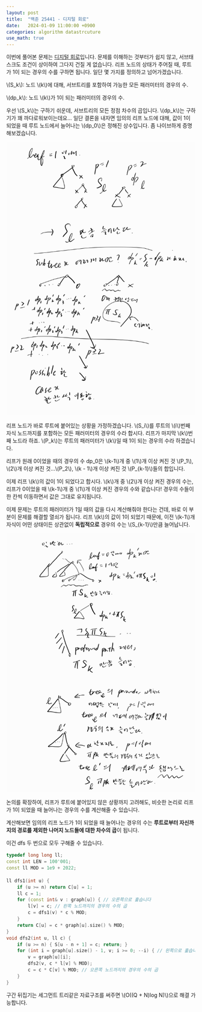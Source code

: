 ```yaml
---
layout: post
title:  "백준 25441 - 디지털 회로"
date:   2024-01-09 11:00:00 +0900
categories: algorithm datastrcuture
use_math: true
---
```


이번에 풀어본 문제는 [디지털 회로][q]입니다. 문제를 이해하는 것부터가 쉽지 않고, 서브태스크도 조건이 상이하여 그다지 건질 게 없습니다. 리프 노드의 상태가 주어질 때, 루트가 1이 되는 경우의 수를 구하면 됩니다. 일단 몇 가지를 정의하고 넘어가겠습니다.

\\(S_k\\): 노드 \\(k\\)에 대해, 서브트리를 포함하여 가능한 모든 패러미터의 경우의 수.

\\(dp_k\\): 노드 \\(k\\)가 1이 되는 패러미터의 경우의 수.

우선 \\(S_k\\)는 구하기 쉬운데, 서브트리의 모든 정점 차수의 곱입니다. \\(dp_k\\)는 구하기가 꽤 까다로워보이는데요... 일단 결론을 내자면 임의의 리프 노드에 대해, 값이 1이 되었을 때 루트 노드에서 늘어나는 \\(dp_0\\)은 정해진 상수입니다. 좀 나이브하게 증명해보겠습니다.

![prove1](/assets/images/2024-01-09-q25441/prove1.jpg)

리프 노드가 바로 루트에 붙어있는 상황을 가정하겠습니다. \\(S_i\\)를 루트의 \\(i\\)번째 자식 노드까지를 포함하는 모든 패러미터의 경우의 수라 합시다. 리프가 마지막 \\(k\\)번째 노드라 하죠. \\(P_k\\)는 루트의 패러미터가 \\(k\\)일 때 1이 되는 경우의 수라 하겠습니다.

리프가 원래 0이었을 때의 경우의 수 dp_0은 \\(k-1\\)개 중 \\(1\\)개 이상 켜진 것 \\(P_1\\), \\(2\\)개 이상 켜진 것...\\(P_2\\), \\(k - 1\\)개 이상 켜진 것 \\(P_{k-1}\\)들의 합입니다.

이제 리프 \\(k\\)의 값이 1이 되었다고 합시다. \\(k\\)개 중 \\(2\\)개 이상 켜진 경우의 수는, 리프가 0이었을 때 \\(k-1\\)개 중 \\(1\\)개 이상 켜진 경우의 수와 같습니다! 경우의 수들이 한 칸씩 이동하면서 값은 그대로 유지됩니다.

이제 문제는 루트의 패러미터가 1일 때의 값을 다시 계산해줘야 한다는 건데, 바로 이 부분이 문제를 해결할 열쇠가 됩니다. 리프 \\(k\\)의 값이 1이 되었기 때문에, 이전 \\(k-1\\)개 자식이 어떤 상태이든 상관없이 **독립적으로** 경우의 수는 \\(S_{k-1}\\)만큼 늘어납니다.

![prove2](/assets/images/2024-01-09-q25441/prove2.jpg)

논의를 확장하여, 리프가 루트에 붙어있지 않은 상황까지 고려해도, 비슷한 논리로 리프가 1이 되었을 때 늘어나는 경우의 수를 계산해줄 수 있습니다.

계산해보면 임의의 리프 노드가 1이 되었을 때 늘어나는 경우의 수는 **루트로부터 자신까지의 경로를 제외한 나머지 노드들에 대한 차수의 곱**이 됩니다.

이건 dfs 두 번으로 모두 구해줄 수 있습니다.

```cpp
typedef long long ll;
const int LEN = 100'001;
const ll MOD = 1e9 + 2022;

ll dfs1(int u) {
	if (u >= n) return C[u] = 1;
	ll c = 1;
	for (const int& v : graph[u]) { // 오른쪽으로 훑습니다
		l[v] = c; // 왼쪽 노드까지의 경우의 수의 곱
		c = dfs1(v) * c % MOD;
	}
	return C[u] = c * graph[u].size() % MOD;
}
void dfs2(int u, ll c) {
	if (u >= n) { S[u - n + 1] = c; return; }
	for (int i = graph[u].size() - 1, v; i >= 0; --i) { // 왼쪽으로 훑습니다
		v = graph[u][i];
		dfs2(v, c * l[v] % MOD);
		c = c * C[v] % MOD; // 오른쪽 노드까지의 경우의 수의 곱
	}
}
```

구간 뒤집기는 세그먼트 트리같은 자료구조를 써주면 \\(O((Q + N)log N)\\)으로 해결 가능합니다.

[q]:https://www.acmicpc.net/problem/25441
